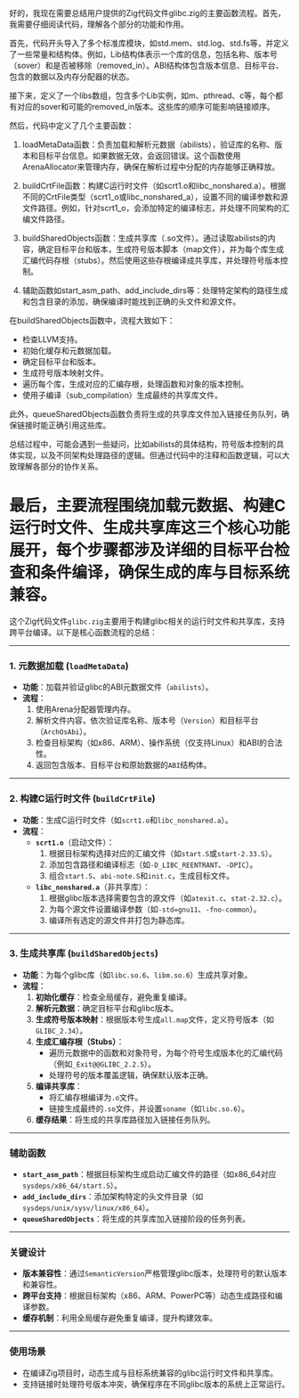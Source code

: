 好的，我现在需要总结用户提供的Zig代码文件glibc.zig的主要函数流程。首先，我需要仔细阅读代码，理解各个部分的功能和作用。

首先，代码开头导入了多个标准库模块，如std.mem、std.log、std.fs等，并定义了一些常量和结构体。例如，Lib结构体表示一个库的信息，包括名称、版本号（sover）和是否被移除（removed_in）。ABI结构体包含版本信息、目标平台、包含的数据以及内存分配器的状态。

接下来，定义了一个libs数组，包含多个Lib实例，如m、pthread、c等，每个都有对应的sover和可能的removed_in版本。这些库的顺序可能影响链接顺序。

然后，代码中定义了几个主要函数：

1. loadMetaData函数：负责加载和解析元数据（abilists），验证库的名称、版本和目标平台信息。如果数据无效，会返回错误。这个函数使用ArenaAllocator来管理内存，确保在解析过程中分配的内存能够正确释放。

2. buildCrtFile函数：构建C运行时文件（如scrt1.o和libc_nonshared.a）。根据不同的CrtFile类型（scrt1_o或libc_nonshared_a），设置不同的编译参数和源文件路径。例如，针对scrt1_o，会添加特定的编译标志，并处理不同架构的汇编文件路径。

3. buildSharedObjects函数：生成共享库（.so文件）。通过读取abilists的内容，确定目标平台和版本，生成符号版本脚本（map文件），并为每个库生成汇编代码存根（stubs）。然后使用这些存根编译成共享库，并处理符号版本控制。

4. 辅助函数如start_asm_path、add_include_dirs等：处理特定架构的路径生成和包含目录的添加，确保编译时能找到正确的头文件和源文件。

在buildSharedObjects函数中，流程大致如下：
- 检查LLVM支持。
- 初始化缓存和元数据加载。
- 确定目标平台和版本。
- 生成符号版本映射文件。
- 遍历每个库，生成对应的汇编存根，处理函数和对象的版本控制。
- 使用子编译（sub_compilation）生成最终的共享库文件。

此外，queueSharedObjects函数负责将生成的共享库文件加入链接任务队列，确保链接时能正确引用这些库。

总结过程中，可能会遇到一些疑问，比如abilists的具体结构，符号版本控制的具体实现，以及不同架构处理路径的逻辑。但通过代码中的注释和函数逻辑，可以大致理解各部分的协作关系。

最后，主要流程围绕加载元数据、构建C运行时文件、生成共享库这三个核心功能展开，每个步骤都涉及详细的目标平台检查和条件编译，确保生成的库与目标系统兼容。
================================================
这个Zig代码文件`glibc.zig`主要用于构建glibc相关的运行时文件和共享库，支持跨平台编译。以下是核心函数流程的总结：

---

### **1. 元数据加载 (`loadMetaData`)**
- **功能**：加载并验证glibc的ABI元数据文件（`abilists`）。
- **流程**：
  1. 使用Arena分配器管理内存。
  2. 解析文件内容，依次验证库名称、版本号（`Version`）和目标平台（`ArchOsAbi`）。
  3. 检查目标架构（如x86、ARM）、操作系统（仅支持Linux）和ABI的合法性。
  4. 返回包含版本、目标平台和原始数据的`ABI`结构体。

---

### **2. 构建C运行时文件 (`buildCrtFile`)**
- **功能**：生成C运行时文件（如`scrt1.o`和`libc_nonshared.a`）。
- **流程**：
  - **`scrt1.o`**（启动文件）：
    1. 根据目标架构选择对应的汇编文件（如`start.S`或`start-2.33.S`）。
    2. 添加包含路径和编译标志（如`-D_LIBC_REENTRANT`、`-DPIC`）。
    3. 组合`start.S`、`abi-note.S`和`init.c`，生成目标文件。
  - **`libc_nonshared.a`**（非共享库）：
    1. 根据glibc版本选择需要包含的源文件（如`atexit.c`、`stat-2.32.c`）。
    2. 为每个源文件设置编译参数（如`-std=gnu11`、`-fno-common`）。
    3. 编译所有选定的源文件并打包为静态库。

---

### **3. 生成共享库 (`buildSharedObjects`)**
- **功能**：为每个glibc库（如`libc.so.6`、`libm.so.6`）生成共享对象。
- **流程**：
  1. **初始化缓存**：检查全局缓存，避免重复编译。
  2. **解析元数据**：确定目标平台和glibc版本。
  3. **生成符号版本映射**：根据版本号生成`all.map`文件，定义符号版本（如`GLIBC_2.34`）。
  4. **生成汇编存根（Stubs）**：
     - 遍历元数据中的函数和对象符号，为每个符号生成版本化的汇编代码（例如`_Exit@@GLIBC_2.2.5`）。
     - 处理符号的版本覆盖逻辑，确保默认版本正确。
  5. **编译共享库**：
     - 将汇编存根编译为`.o`文件。
     - 链接生成最终的`.so`文件，并设置`soname`（如`libc.so.6`）。
  6. **缓存结果**：将生成的共享库路径加入链接任务队列。

---

### **辅助函数**
- **`start_asm_path`**：根据目标架构生成启动汇编文件的路径（如x86_64对应`sysdeps/x86_64/start.S`）。
- **`add_include_dirs`**：添加架构特定的头文件目录（如`sysdeps/unix/sysv/linux/x86_64`）。
- **`queueSharedObjects`**：将生成的共享库加入链接阶段的任务列表。

---

### **关键设计**
- **版本兼容性**：通过`SemanticVersion`严格管理glibc版本，处理符号的默认版本和兼容性。
- **跨平台支持**：根据目标架构（x86、ARM、PowerPC等）动态生成路径和编译参数。
- **缓存机制**：利用全局缓存避免重复编译，提升构建效率。

---

### **使用场景**
- 在编译Zig项目时，动态生成与目标系统兼容的glibc运行时文件和共享库。
- 支持链接时处理符号版本冲突，确保程序在不同glibc版本的系统上正常运行。